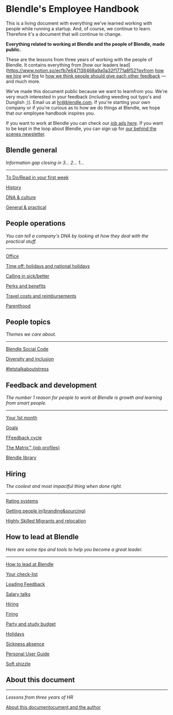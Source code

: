 # Blendle's Employee Handbook

This is a living document with everything we've learned working with people while running a startup. And, of course, we continue to learn. Therefore it's a document that will continue to change. 

**Everything related to working at Blendle and the people of Blendle, made public.**

These are the lessons from three years of working with the people of Blendle. It contains everything from [how our leaders lead](https://www.notion.so/ecfb7e647136468a9a0a32f1771a8f52?pvfrom [how we hire](https://www.notion.so/Hiring-451bbcfe8d9b49438c0633326bb7af0a?pvs=21) and [fire](https://www.notion.so/Firing-5567687a2000496b8412e53cd58eed9d?pvs=21) to [how we think people should give each other feedback](https://www.notion.so/Our-Feedback-Process-eb64f1de796b4350aeab3bc068e3801f?pvs=21) — and much more.

We've made this document public because we want to learnfrom you. We're very much interested in your feedback (including weeding out typo's and Dunglish ;)). Email us at hr@blendle.com. If you're starting your own company or if you're curious as to how we do things at Blendle, we hope that our employee handbook inspires you.

If you want to work at Blendle you can check our [job ads here](https://blendle.homerun.co/). If you want to be kept in the loop about Blendle, you can sign up for [our behind the scenes newsletter](https://blendle.homerun.co/yes-keep-me-posted/tr/apply?token=8092d4128c306003d97dd3821bad06f2).

## Blendle general

*Information gap closing in 3... 2... 1...*

---

[To Do/Read in your first week](https://www.notion.so/To-Do-Read-in-your-first-week-9ef69b65b63a4ec7b8394ec703856c32?pvs=21)

[History](https://www.notion.so/History-29b2b8fd36dd48db80dc682119aaefef?pvs=21)

[DNA & culture](https://www.notion.so/DNA-culture-7723839e26124ed2ba3adafe8de0a080?pvs=21)

[General & practical ](https://www.notion.so/General-practical-87085be150824011b79891eb30ca9530?pvs=21)

## People operations

*You can tell a company's DNA by looking at how they deal with the practical stuff.*

---

[Office](https://www.notion.so/Office-b014d3d2c62240308865d11bba495322?pvs=21)

[Time off: holidays and national holidays](https://www.notion.so/Time-off-holidays-and-national-holidays-bd94b931280a45a6b8eb3f29c2c4b42a?pvs=21)

[Calling in sick/better](https://www.notion.so/Calling-in-sick-better-b82ec184fd544a8e9aa926ac37bb1ab1?pvs=21)

[Perks and benefits](https://www.notion.so/Perks-and-benefits-820593b38ebc44209fe35ae553100de6?pvs=21)

[Travel costs and reimbursements](https://www.notion.so/Travel-costs-and-reimbursements-e76623c6e0664863a769aeed028954e2?pvs=21)

[Parenthood](https://www.notion.so/Parenthood-a6d62b65a9d84489a75586a3c542b3f1?pvs=21)

## People topics

*Themes we care about.*

---

[Blendle Social Code](https://www.notion.so/Blendle-Social-Code-685a79c8df154ee09f35b35cc147af6b?pvs=21)

[Diversity and inclusion](https://www.notion.so/Diversity-and-inclusion-d7f9d3e6b6ef4a1ab8f2c0a7b3ea3eec?pvs=21)

[#letstalkaboutstress](https://www.notion.so/letstalkaboutstress-d46961f6ac98432ab07b5d5afc52c2d0?pvs=21)

## Feedback and development

*The number 1 reason for people to work at Blendle is growth and learning from smart people.*

---

[Your 1st month ](https://www.notion.so/Your-1st-month-85909edc55a34f349bbed522c5245a65?pvs=21)

[Goals](https://www.notion.so/Goals-122bff69bd634c519cd3c6dc01dbc282?pvs=21)

[FFeedback cycle](https://www.notion.so/Feedback-cycle-5f32358dba874c39be5ca5aa464c310e?pvs=21)

[The Matrix™ (job profiles)](https://www.notion.so/The-Matrix-job-profiles-da91736ff35545458559eceb0075ed66?pvs=21)

[Blendle library](https://www.notion.so/Blendle-library-f34188e536234c9a8976c9d4602b0be3?pvs=21)

## **Hiring**

*The coolest and most impactful thing when done right.*

---

[Rating systems](https://www.notion.so/Rating-systems-2ba332377459427194acc798e5f8869c?pvs=21)

[Getting people in(branding&sourcing)](https://www.notion.so/Getting-people-in-branding-sourcing-a3277fef078041a881f56556e24f0d8a?pvs=21)

[Highly Skilled Migrants and relocation](https://www.notion.so/Highly-Skilled-Migrants-and-relocation-84a6576fb27d4a8fae2f73e4eae57d21?pvs=21)

## How to lead at Blendle

*Here are some tips and tools to help you become a great leader.*

---

[How to lead at Blendle ](https://www.notion.so/How-to-lead-at-Blendle-f8c6b1d989d841bb87510fc2ab1ba970?pvs=21)

[Your check-list](https://www.notion.so/Your-check-list-aaca857a846848688da3a37f28682c15?pvs=21)

[Leading Feedback ](https://www.notion.so/Leading-Feedback-a1970c9f7b70443d881ca92d4e98be25?pvs=21)

[Salary talks](https://www.notion.so/Salary-talks-35681ab732c048a9bbdf8c50babe64b5?pvs=21)

[Hiring ](https://www.notion.so/Hiring-0bdf54d3d25f4c59bfdf3712a5104bbc?pvs=21)

[Firing](https://www.notion.so/Firing-e0da1de62b304751bbd95a681908c7ad?pvs=21)

[Party and study budget](https://www.notion.so/Party-and-study-budget-4e31001531c24d0fa447bbfcd6ccfd3f?pvs=21)

[Holidays](https://www.notion.so/Holidays-1529506bb8884f0aa11cc799ced11ed0?pvs=21)

[Sickness absence](https://www.notion.so/Sickness-absence-79a495f601df4004801475ea79b3d198?pvs=21)

[Personal User Guide](https://www.notion.so/Personal-User-Guide-be2238ccb597412e8a517d40cda7e7d5?pvs=21)

[Soft shizzle](https://www.notion.so/Soft-shizzle-41255d79fbe84492b153121cd7a2e3e8?pvs=21)

## About this document

---

*Lessons from three years of HR*

[About this documentocument and the author](https://www.notion.so/About-this-document-and-the-author-ee1faab1bcae4456b8c62043a8a194cd?pvs=21)